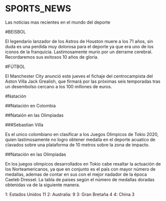 # SPORTS_NEWS

Las noticias mas recientes en el mundo del deporte

#BEISBOL

El legendario lanzador de los Astros de Houston muere a los 71 años, sin duda es una perdida muy dolorosa para el deporte 
ya que era uno de los iconos de la franquicia. Lastimosamente murio por un derrame cerebral. Recordaremos sus exitosos 10 años de gloria.

#FÚTBOL

El Manchester City anunció este jueves el fichaje del centrocampista del Aston Villa Jack Grealish, 
que firmará por las próximas seis temporadas tras un desembolso cercano a los 100 millones de euros.

#Natación 

##Natación en Colombia 

##Nataión en las Olimpiadas 

###Sebastian Villa 

Es el unico colombiano en clasificar a los Juegos Olimpicos de Tokio 2020, quien lastimosamente no logro obtener medalla en el 
deporte acuatico de clavados sobre una plataforma de 10 metros sobre la zona de impacto. 

##Natación en las Olimpiadas

En los juegos olimpicos desarrollados en Tokio cabe resaltar la actuación de los Norteamericanos, ya que en conjunto es el país 
con mayor número de medallas, ademas de contar en sus con el mejor nadador de la época Caeleb Dressel. 
La tabla de paises según el número de medallas doradas obtenidas va de la siguiente manera.

1: Estados Unidos 11
2: Australia:     9
3: Gran Bretaña   4
4: China          3


